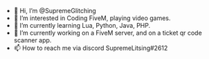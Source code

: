 - 👋 Hi, I’m @SupremeGlitching
- 👀 I’m interested in Coding FiveM, playing video games.
- 🌱 I’m currently learning Lua, Python, Java, PHP.
- 💞️ I’m currently working on a FiveM server, and on a ticket qr code scanner app.
- 📫 How to reach me via discord SupremeLitsing#2612

<!---
SupremeGlitching/SupremeGlitching is a ✨ special ✨ repository because its `README.md` (this file) appears on your GitHub profile.
You can click the Preview link to take a look at your changes.
--->
